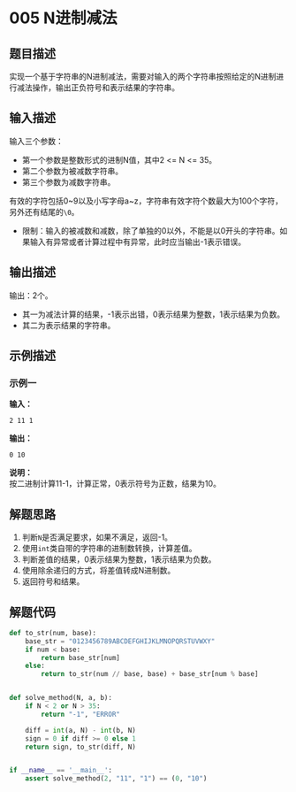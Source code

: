 # 005 N进制减法

## 题目描述

实现一个基于字符串的N进制减法，需要对输入的两个字符串按照给定的N进制进行减法操作，输出正负符号和表示结果的字符串。

## 输入描述

输入三个参数：

- 第一个参数是整数形式的进制N值，其中2 <= N <= 35。
- 第二个参数为被减数字符串。
- 第三个参数为减数字符串。

有效的字符包括0\~9以及小写字母a\~z，字符串有效字符个数最大为100个字符，另外还有结尾的`\0`。

- 限制：输入的被减数和减数，除了单独的0以外，不能是以0开头的字符串。如果输入有异常或者计算过程中有异常，此时应当输出-1表示错误。

## 输出描述

输出：2个。

- 其一为减法计算的结果，-1表示出错，0表示结果为整数，1表示结果为负数。
- 其二为表示结果的字符串。

## 示例描述

### 示例一

**输入：**

```text
2 11 1
```

**输出：**

```text
0 10
```

**说明：**  
按二进制计算11-1，计算正常，0表示符号为正数，结果为10。

## 解题思路

1. 判断`N`是否满足要求，如果不满足，返回-1。
2. 使用`int`类自带的字符串的进制数转换，计算差值。
3. 判断差值的结果，0表示结果为整数，1表示结果为负数。
4. 使用除余递归的方式，将差值转成N进制数。
5. 返回符号和结果。

## 解题代码

```python
def to_str(num, base):
    base_str = "0123456789ABCDEFGHIJKLMNOPQRSTUVWXY"
    if num < base:
        return base_str[num]
    else:
        return to_str(num // base, base) + base_str[num % base]


def solve_method(N, a, b):
    if N < 2 or N > 35:
        return "-1", "ERROR"

    diff = int(a, N) - int(b, N)
    sign = 0 if diff >= 0 else 1
    return sign, to_str(diff, N)


if __name__ == '__main__':
    assert solve_method(2, "11", "1") == (0, "10")
```

